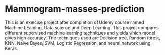 # Mammogram-masses-prediction
This is an exercise project after completion of Udemy course named Machine LEarning, Data science and Deep Learning. This project compares different supervised machine learning techniques and yields which model gives high accuracy. The techniques used are Decision tree, Random forest, KNN, Naive Bayes, SVM, Logistic Regression, and  neural network using Keras. 
